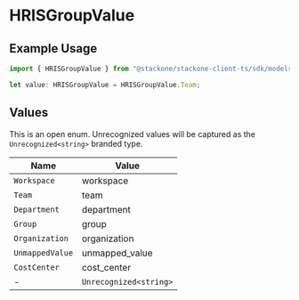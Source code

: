 # HRISGroupValue

## Example Usage

```typescript
import { HRISGroupValue } from "@stackone/stackone-client-ts/sdk/models/shared";

let value: HRISGroupValue = HRISGroupValue.Team;
```

## Values

This is an open enum. Unrecognized values will be captured as the `Unrecognized<string>` branded type.

| Name                   | Value                  |
| ---------------------- | ---------------------- |
| `Workspace`            | workspace              |
| `Team`                 | team                   |
| `Department`           | department             |
| `Group`                | group                  |
| `Organization`         | organization           |
| `UnmappedValue`        | unmapped_value         |
| `CostCenter`           | cost_center            |
| -                      | `Unrecognized<string>` |